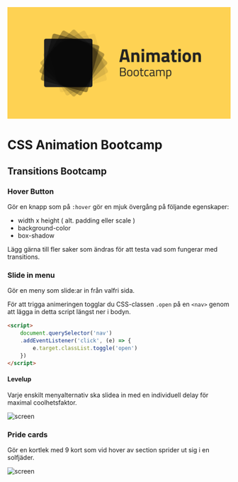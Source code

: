 ![screen](poster.png)

# CSS Animation Bootcamp

## Transitions Bootcamp

### Hover Button
Gör en knapp som på ```:hover``` gör en mjuk övergång på följande egenskaper: 

* width x height ( alt. padding eller scale )
* background-color
* box-shadow

Lägg gärna till fler saker som ändras för att testa vad som fungerar med transitions.


### Slide in menu

Gör en meny som slide:ar in från valfri sida.

För att trigga animeringen togglar du CSS-classen ```.open``` på en ```<nav>``` genom att lägga in detta script längst ner i bodyn.

```html
<script>
    document.querySelector('nav')
    .addEventListener('click', (e) => {
        e.target.classList.toggle('open')
    })
</script>
```

#### Levelup
Varje enskilt menyalternativ ska slidea in med en individuell delay för maximal coolhetsfaktor.

![screen](/övningar/02_slidein_menu/screen.png)


### Pride cards

Gör en kortlek med 9 kort som vid hover av section sprider ut sig i en solfjäder.

![screen](/övningar/03_cardspread/screen.png)
